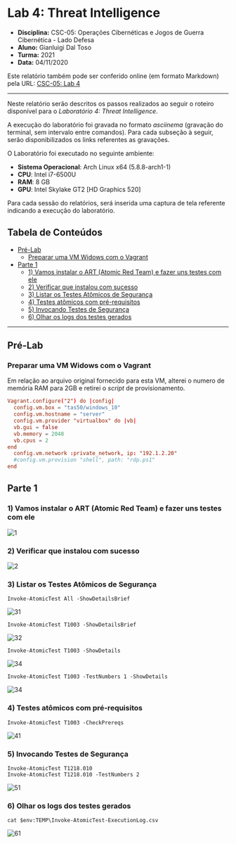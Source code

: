 # Lab 4: Threat Intelligence

- **Disciplina:** CSC-05: Operações Cibernéticas e Jogos de Guerra Cibernética - Lado Defesa
- **Aluno:** Gianluigi Dal Toso
- **Turma:** 2021
- **Data:** 04/11/2020

Este relatório também pode ser conferido online (em formato Markdown) pela URL: [CSC-05: Lab 4](https://gitlab.com/gitoso/csc-05/-/tree/master/Lab%201)

---

Neste relatório serão descritos os passos realizados ao seguir o roteiro disponível para o _Laboratório 4: Threat Intelligence_.

A execução do laboratório foi gravada no formato _asciinema_ (gravação do terminal, sem intervalo entre comandos). Para cada subseção à seguir, serão disponibilizados os links referentes as gravações.

O Laboratório foi executado no seguinte ambiente:
- **Sistema Operacional**: Arch Linux x64 (5.8.8-arch1-1)
- **CPU**: Intel i7-6500U
- **RAM**: 8 GB
- **GPU**: Intel Skylake GT2 [HD Graphics 520]


Para cada sessão do relatórios, será inserida uma captura de tela referente indicando a execução do laboratório.

## <a name='TabeladeContedos'></a>Tabela de Conteúdos


<!-- vscode-markdown-toc -->
* [Pré-Lab](#Pr-Lab)
	* [Preparar uma VM Widows com o Vagrant](#PrepararumaVMWidowscomoVagrant)
* [Parte 1](#Parte1)
	* [1) Vamos instalar o ART (Atomic Red Team) e fazer uns testes com ele](#VamosinstalaroARTAtomicRedTeamefazerunstestescomele)
	* [2) Verificar que instalou com sucesso](#Verificarqueinstaloucomsucesso)
	* [3) Listar os Testes Atômicos de Segurança](#ListarosTestesAtmicosdeSegurana)
	* [4) Testes atômicos com pré-requisitos](#Testesatmicoscompr-requisitos)
	* [5) Invocando Testes de Segurança](#InvocandoTestesdeSegurana)
	* [6) Olhar os logs dos testes gerados](#Olharoslogsdostestesgerados)

<!-- vscode-markdown-toc-config
	numbering=false
	autoSave=true
	/vscode-markdown-toc-config -->
<!-- /vscode-markdown-toc -->

---


## <a name='Pr-Lab'></a>Pré-Lab

### <a name='PrepararumaVMWidowscomoVagrant'></a>Preparar uma VM Widows com o Vagrant

Em relação ao arquivo original fornecido para esta VM, alterei o numero de memória RAM para 2GB e retirei o _script_ de provisionamento.
```conf
Vagrant.configure("2") do |config|
  config.vm.box = "tas50/windows_10"
  config.vm.hostname = "server"
  config.vm.provider "virtualbox" do |vb|
  vb.gui = false
  vb.memory = 2048
  vb.cpus = 2
end
  config.vm.network :private_network, ip: "192.1.2.20"
  #config.vm.provision "shell", path: "rdp.ps1"
end
```

## <a name='Parte1'></a>Parte 1

### <a name='VamosinstalaroARTAtomicRedTeamefazerunstestescomele'></a>1) Vamos instalar o ART (Atomic Red Team) e fazer uns testes com ele

![1](images/1.png)


### <a name='Verificarqueinstaloucomsucesso'></a>2) Verificar que instalou com sucesso

![2](images/2.png)

### <a name='ListarosTestesAtmicosdeSegurana'></a>3) Listar os Testes Atômicos de Segurança

```
Invoke-AtomicTest All -ShowDetailsBrief
```
![31](images/31.png)

```
Invoke-AtomicTest T1003 -ShowDetailsBrief
```
![32](images/32.png)

```
Invoke-AtomicTest T1003 -ShowDetails
```
![34](images/33.png)

```
Invoke-AtomicTest T1003 -TestNumbers 1 -ShowDetails
```
![34](images/34.png)

### <a name='Testesatmicoscompr-requisitos'></a>4) Testes atômicos com pré-requisitos

```
Invoke-AtomicTest T1003 -CheckPrereqs
```
![41](images/41.png)

### <a name='InvocandoTestesdeSegurana'></a>5) Invocando Testes de Segurança

```
Invoke-AtomicTest T1218.010
Invoke-AtomicTest T1218.010 -TestNumbers 2
```
![51](images/51.png)

### <a name='Olharoslogsdostestesgerados'></a>6) Olhar os logs dos testes gerados

```
cat $env:TEMP\Invoke-AtomicTest-ExecutionLog.csv
```
![61](images/61.png)
